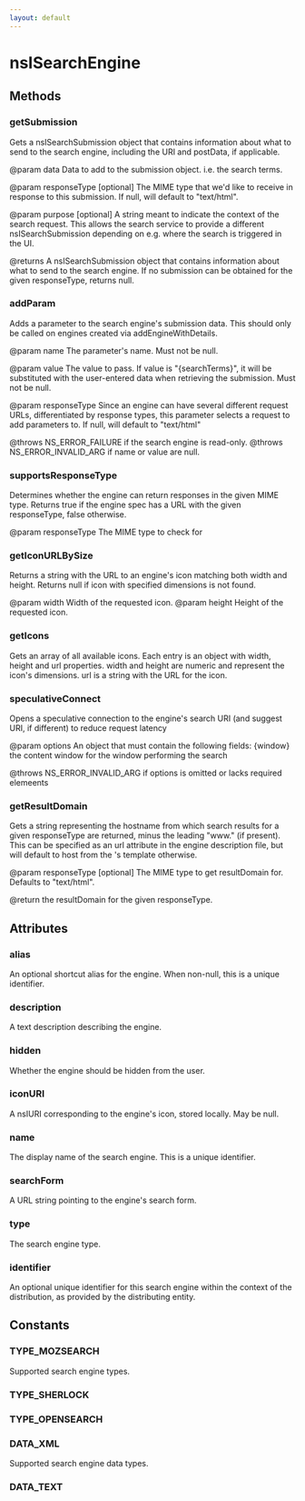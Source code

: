 ```yaml
---
layout: default
---
```


# nsISearchEngine #

## Methods ##

### getSubmission ###

Gets a nsISearchSubmission object that contains information about what to
send to the search engine, including the URI and postData, if applicable.

@param  data
        Data to add to the submission object.
        i.e. the search terms.

@param  responseType [optional]
        The MIME type that we'd like to receive in response
        to this submission.  If null, will default to "text/html".

@param purpose [optional]
       A string meant to indicate the context of the search request. This
       allows the search service to provide a different nsISearchSubmission
       depending on e.g. where the search is triggered in the UI.

@returns A nsISearchSubmission object that contains information about what
         to send to the search engine.  If no submission can be
         obtained for the given responseType, returns null.


### addParam ###

Adds a parameter to the search engine's submission data. This should only
be called on engines created via addEngineWithDetails.

@param name
       The parameter's name. Must not be null.

@param value
       The value to pass. If value is "{searchTerms}", it will be
       substituted with the user-entered data when retrieving the
       submission. Must not be null.

@param responseType
       Since an engine can have several different request URLs,
       differentiated by response types, this parameter selects
       a request to add parameters to.  If null, will default
       to "text/html"

@throws NS_ERROR_FAILURE if the search engine is read-only.
@throws NS_ERROR_INVALID_ARG if name or value are null.


### supportsResponseType ###

Determines whether the engine can return responses in the given
MIME type.  Returns true if the engine spec has a URL with the
given responseType, false otherwise.

@param responseType
       The MIME type to check for


### getIconURLBySize ###

Returns a string with the URL to an engine's icon matching both width and
height. Returns null if icon with specified dimensions is not found.

@param width
       Width of the requested icon.
@param height
       Height of the requested icon.


### getIcons ###

Gets an array of all available icons. Each entry is an object with
width, height and url properties. width and height are numeric and
represent the icon's dimensions. url is a string with the URL for
the icon.


### speculativeConnect ###

Opens a speculative connection to the engine's search URI
(and suggest URI, if different) to reduce request latency

@param  options
        An object that must contain the following fields:
        {window} the content window for the window performing the search

@throws NS_ERROR_INVALID_ARG if options is omitted or lacks required
        elemeents


### getResultDomain ###

Gets a string representing the hostname from which search results for a
given responseType are returned, minus the leading "www." (if present).
This can be specified as an url attribute in the engine description file,
but will default to host from the <Url>'s template otherwise.

@param  responseType [optional]
        The MIME type to get resultDomain for.  Defaults to "text/html".

@return the resultDomain for the given responseType.


## Attributes ##

### alias ###

An optional shortcut alias for the engine.
When non-null, this is a unique identifier.


### description ###

A text description describing the engine.


### hidden ###

Whether the engine should be hidden from the user.


### iconURI ###

A nsIURI corresponding to the engine's icon, stored locally. May be null.


### name ###

The display name of the search engine. This is a unique identifier.


### searchForm ###

A URL string pointing to the engine's search form.


### type ###

The search engine type.


### identifier ###

An optional unique identifier for this search engine within the context of
the distribution, as provided by the distributing entity.


## Constants ##

### TYPE_MOZSEARCH ###

Supported search engine types.


### TYPE_SHERLOCK ###

### TYPE_OPENSEARCH ###

### DATA_XML ###

Supported search engine data types.


### DATA_TEXT ###
